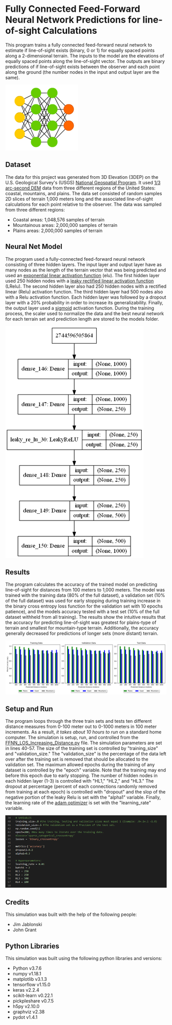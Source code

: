 # Fully Connected Feed-Forward Neural Network Predictions for line-of-sight Calculations

This program trains a fully connected feed-forward neural network to estimate if line-of-sight exists (binary, 0 or 1) for equally spaced points along a 2-dimensional terrain. The inputs to the model are the elevations of equally spaced points along the line-of-sight vector. The outputs are binary predictions of if line-of-sight exists between the observer and each point along the ground (the number nodes in the input and output layer are the same).

![Neural Network](/Images/NN_model_sample.png)

## Dataset

The data for this project was generated from 3D Elevation (3DEP) on the U.S. Geological Survey's (USGS) [National Geospatial Program](https://www.usgs.gov/core-science-systems/national-geospatial-program). It used [1/3 arc-second DEM](https://viewer.nationalmap.gov/basic/) data from three different regions of the United States: coastal, mountains, and plains. The data set consisted of random samples 2D slices of terrain 1,000 meters long and the associated line-of-sight calculations for each point relative to the observer. The data was sampled from three different regions:  

* Coastal areas: 1,048,576 samples of terrain
* Mountainous areas: 2,000,000 samples of terrain
* Plains areas: 2,000,000 samples of terrain

## Neural Net Model

The program used a fully-connected feed-forward neural network consisting of three hidden layers. The input layer and output layer have as many nodes as the length of the terrain vector that was being predicted and used an [exponential  linear activation function](https://keras.io/api/layers/activations/) (elu). The first hidden layer used 250 hidden nodes with a [leaky rectified linear activation function](https://keras.io/api/layers/activations/) (LRelu). The second hidden layer also had 250 hidden nodes with a rectified linear (Relu) activation function. The third hidden layer had 500 nodes also with a Relu activation function. Each hidden layer was followed by a dropout layer with a 20% probability in order to increase its generalizability. Finally, the output layer used a [sigmoid](https://keras.io/api/layers/activations/) activation function. During the training process, the scaler used to normalize the data and the best neural network for each terrain set and prediction length are stored to the models folder.

![Sample Output](/Images/NN_model.png)

## Results

The program calculates the accuracy of the trained model on predicting line-of-sight for distances from 100 meters to 1,000 meters. The model was trained with the training data (80% of the full dataset), a validation set (10% of the full dataset) was used for early stopping during training increase in the binary cross entropy loss function for the validation set with 10 epochs patience), and the models accuracy tested with a test set (10% of the full dataset withheld from all training). The results show the intuitive results that the accuracy for predicting line-of-sight was greatest for plains-type of terrain and smallest for mountain-type terrain. Additionally, the accuracy generally decreased for predictions of longer sets (more distant) terrain.

![Sample Output](/Images/results_all_increasing_dis.png)

## Setup and Run

The program loops through the three train sets and tests ten different distance measures from 0-100 meter out to 0-1000 meters in 100 meter increments. As a result, *it takes about 10 hours to run* on a standard home computer. The simulation is setup, run, and controlled from the [FFNN_LOS_Increasing_Distance.py](FFNN_LOS_Increasing_Distance.py) file. The simulation parameters are set in lines 40-57. The size of the training set is controlled by "training_size" and "validation_size." The "validation_size" is the percentage of the data left over after the training set is removed that should be allocated to the validation set. The maximum allowed epochs during the training of any dataset is controlled by the "epoch" variable. Note that the training may end before this epoch due to early stopping. The number of hidden nodes in each hidden layer (1-3) is controlled with "HL1," "HL2," and "HL3." The dropout at percentage (percent of each connections randomly removed from training at each epoch) is controlled with "dropout" and the slop of the negative portion of the leaky Relu is set with the "alpha1" variable. Finally, the learning rate of the [adam optimizer](https://keras.io/api/optimizers/) is set with the "learning_rate" variable.

![Inputs](/Images/Inputs.png)

## Credits

This simulation was built with the help of the following people:

* Jim Jablonski
* John Grant

## Python Libraries

This simulation was built using the following python libraries and versions:

* Python v3.7.6
* numpy v1.18.1
* matplotlib v3.1.3
* tensorflow v1.15.0
* keras v2.2.4
* scikit-learn v0.22.1
* pickpleshare v0.7.5
* h5py v2.10.0
* graphviz v2.38
* pydot v1.4.1
